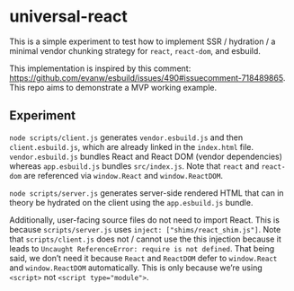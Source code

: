 # universal-react

This is a simple experiment to test how to implement SSR / hydration / a minimal vendor chunking strategy for `react`,
`react-dom`, and esbuild.

This implementation is inspired by this comment: https://github.com/evanw/esbuild/issues/490#issuecomment-718489865.
This repo aims to demonstrate a MVP working example.

## Experiment

`node scripts/client.js` generates `vendor.esbuild.js` and then `client.esbuild.js`, which are already linked in the
`index.html` file. `vendor.esbuild.js` bundles React and React DOM (vendor dependencies) whereas `app.esbuild.js`
bundles `src/index.js`. Note that `react` and `react-dom` are referenced via `window.React` and `window.ReactDOM`.

`node scripts/server.js` generates server-side rendered HTML that can in theory be hydrated on the client using the
`app.esbuild.js` bundle.

Additionally, user-facing source files do not need to import React. This is because `scripts/server.js` uses
`inject: ["shims/react_shim.js"]`. Note that `scripts/client.js` does not / cannot use the this injection because it
leads to `Uncaught ReferenceError: require is not defined`. That being said, we don’t need it because `React` and
`ReactDOM` defer to `window.React` and `window.ReactDOM` automatically. This is only because we’re using `<script>` not
`<script type="module">`.
